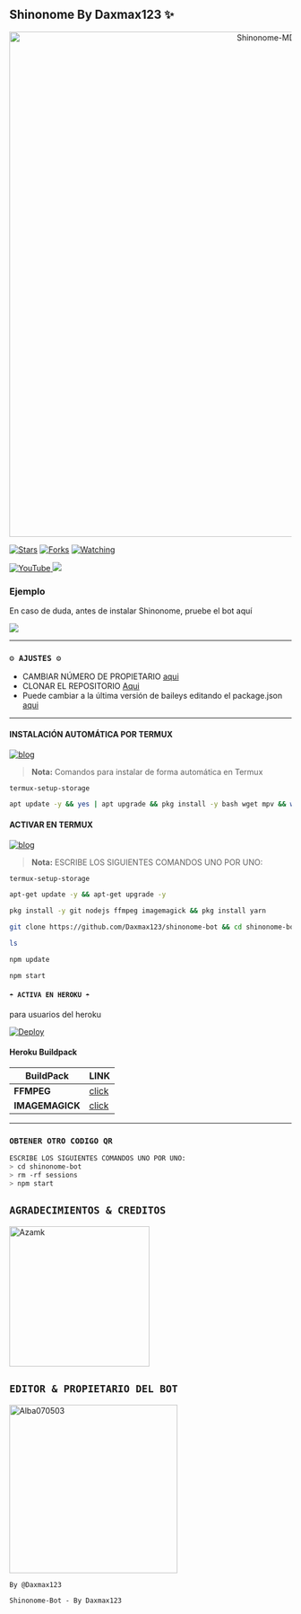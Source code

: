 ## Shinonome By Daxmax123 ✨

<p align="center">
<img src="https://github.com/Daxmax123/shinonome-bot/blob/master/Menu.png" alt="Shinonome-MD" width="900"/>
</p>

<a href="https://github.com/Daxmax123/shinonome-bot"><img title="Stars" src="https://img.shields.io/github/stars/Alba070503/Kumiko-MD-V2?color=ff4500&style=flat-square" /></a>
<a href="https://github.com/zhwzein/Killua-Zoldyck/network/members"><img title="Forks" src="https://img.shields.io/github/forks/Alba070503/Kumiko-MD-V2?color=ff4500&style=flat-square" /></a>
<a href="https://github.com/zhwzein/Killua-Zoldyck/watchers"><img title="Watching" src="https://img.shields.io/github/watchers/Alba070503/Kumiko-MD-V2?label=watchers&color=ff4500&style=flat-square" /></a> <br>


<a href="https://www.youtube.com/@AlbaO7O503">
<img src="https://img.shields.io/badge/YouTube-FF0000?style=for-the-badge&logo=youtube&logoColor=white" alt="YouTube">
</a>
<a href="https://instagram.com/Alba070503">
<img src="https://img.shields.io/badge/Instagram-E4405F?style=for-the-badge&logo=instagram&logoColor=white">
</a>

### Ejemplo 
En caso de duda, antes de instalar Shinonome, pruebe el bot aquí

<a href="https://chat.whatsapp.com/LCAUbkf5kUz7jSxO6FADMU">
  <img src="https://img.shields.io/badge/Daxmax1230-a0a0a?style=for-the-badge&logo=whatsapp&logoColor=white">
</a>

***

### `⚙️ AJUSTES ⚙️`
- CAMBIAR NÚMERO DE PROPIETARIO [aqui](https://github.com/Daxmax123/shinonome-bot/blob/main/config.js#L6)
- CLONAR EL REPOSITORIO [Aqui](https://github.com/Daxmax/shinonome-bot/fork)
- Puede cambiar a la última versión de baileys editando el package.json [aqui](https://github.com/Daxmax123/shinonome-bot/blob/main/package.json#L42)
***

#### INSTALACIÓN AUTOMÁTICA POR TERMUX
[![blog](https://img.shields.io/badge/Instalacion-Automatica-FF0000?style=for-the-badge&logo=youtube&logoColor=white)](https://youtu.be/smoWgg28wPk?si=ck-t9tvKrJQ0yZbS?feature=share)

> **Nota:** Comandos para instalar de forma automática en Termux  
```bash
termux-setup-storage
```
```bash
apt update -y && yes | apt upgrade && pkg install -y bash wget mpv && wget -O - https://raw.githubusercontent.com/Daxmax123/shinonomr/master/curiosity.sh | bash
```

#### ACTIVAR EN TERMUX
[![blog](https://img.shields.io/badge/Instalacion-Manual-FF0000?style=for-the-badge&logo=youtube&logoColor=white)](https://youtu.be/qRb9ElGT8mM?si=XxSt-Y8CTQs1Imzl?feature=share)
> **Nota:** ESCRIBE LOS SIGUIENTES COMANDOS UNO POR UNO:
```bash
termux-setup-storage
```

```bash
apt-get update -y && apt-get upgrade -y
```

```bash
pkg install -y git nodejs ffmpeg imagemagick && pkg install yarn
```

```bash
git clone https://github.com/Daxmax123/shinonome-bot && cd shinonome-bot && yarn install && npm install
```

```bash
ls
```
```bash
npm update
```

```bash
npm start
```


#### `☂️ ACTIVA EN HEROKU ☂️`
para usuarios del heroku

[![Deploy](https://www.herokucdn.com/deploy/button.svg)](https://heroku.com/deploy?template=https://github.com/Daxmax123/shinonome-bot)

#### Heroku Buildpack
| BuildPack | LINK |
|--------|--------|
| **FFMPEG** |[click](https://github.com/jonathanong/heroku-buildpack-ffmpeg-latest) |
| **IMAGEMAGICK** | [click](https://github.com/DuckyTeam/heroku-buildpack-imagemagick) |

***

### `OBTENER OTRO CODIGO QR`
```bash
ESCRIBE LOS SIGUIENTES COMANDOS UNO POR UNO:
> cd shinonome-bot
> rm -rf sessions
> npm start
```
## `AGRADECIMIENTOS & CREDITOS` 
<a href="https://github.com/Alba070503"><img src="https://github.com/Alba070503.png" width="250" height="250" alt="Azamk"/></a>


  ## `EDITOR & PROPIETARIO DEL BOT` 
<a href="https://github.com/Daxmax123"><img src="https://github.com/Daxmax123.png" width="300" height="300" alt="Alba070503"/></a>

`By @Daxmax123 `

<!-- markdownlint-restore -->
<!-- prettier-ignore-end -->

<!-- ALL-CONTRIBUTORS-LIST:END -->
`Shinonome-Bot - By Daxmax123 `
